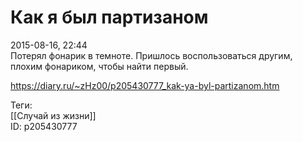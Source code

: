 Как я был партизаном
=====================

   
 2015-08-16, 22:44   
  Потерял фонарик в темноте. Пришлось воспользоваться другим, плохим фонариком, чтобы найти первый.   
    
 <https://diary.ru/~zHz00/p205430777_kak-ya-byl-partizanom.htm>   
   
 Теги:   
 [[Случай из жизни]]   
 ID: p205430777